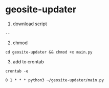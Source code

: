 # geosite-updater

1. download script
```
--
```
2. chmod
```
cd geosite-updater && chmod +x main.py
```
3. add to crontab
```
crontab -e
```
```
0 1 * * * python3 ~/geosite-updater/main.py
```
